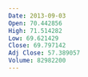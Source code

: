 ```yaml
---
Date: 2013-09-03
Open: 70.442856
High: 71.514282
Low: 69.621429
Close: 69.797142
Adj Close: 57.389057
Volume: 82982200
---
```

